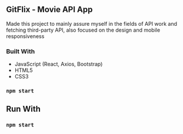 
## GitFlix - Movie API App
 Made this project to mainly assure myself in the fields of API work and
 fetching third-party API, also focused on the design and mobile responsiveness

### Built With
- JavaScript (React, Axios, Bootstrap)
 - HTML5
  - CSS3

### `npm start`


## Run With

### `npm start`

